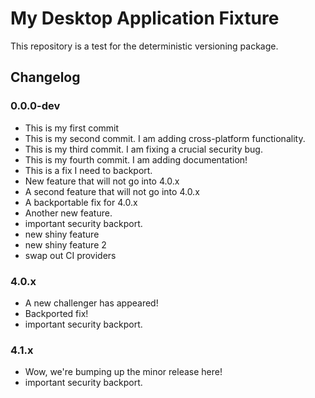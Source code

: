 # My Desktop Application Fixture

This repository is a test for the deterministic versioning package.

## Changelog

### 0.0.0-dev

* This is my first commit
* This is my second commit. I am adding cross-platform functionality.
* This is my third commit. I am fixing a crucial security bug.
* This is my fourth commit. I am adding documentation!
* This is a fix I need to backport.
* New feature that will not go into 4.0.x
* A second feature that will not go into 4.0.x
* A backportable fix for 4.0.x
* Another new feature.
* important security backport.
* new shiny feature
* new shiny feature 2
* swap out CI providers

### 4.0.x

* A new challenger has appeared!
* Backported fix!
* important security backport.

### 4.1.x

* Wow, we're bumping up the minor release here!
* important security backport.
